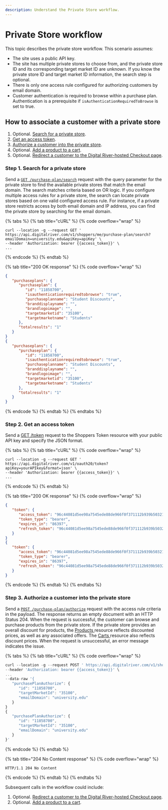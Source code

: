 ```yaml
---
description: Understand the Private Store workflow.
---
```


# Private Store workflow

This topic describes the private store workflow. This scenario assumes:

* The site uses a public API key.
* The site has multiple private stores to choose from, and the private store ID and its corresponding target market ID are unknown. If you know the private store ID and target market ID information, the search step is optional.
* There is only one access rule configured for authorizing customers by email domain.
* Customer authentication is required to browse within a purchase plan. Authentication is a prerequisite if `isAuthenticationRequiredToBrowse` is set to true.

## How to associate a customer with a private store

1. Optional. [Search for a private store](private-store-workflow.md#step-1.-search-for-a-private-store).
2. [Get an access token](private-store-workflow.md#step-2.-get-an-access-token).
3. [Authorize a customer into the private store](private-store-workflow.md#step-3.-authorize-a-customer-into-the-private-store).
4. Optional. [Add a product to a cart](../../cart/creating-or-updating-a-cart/adding-a-product-to-a-cart.md).
5. Optional. [Redirect a customer to the Digital River-hosted Checkout page](../../cart/redirecting-to-a-digital-river-hosted-cart.md).

### Step 1. Search for a private store

Send a [`GET /purchase-plan/search`](https://www.digitalriver.com/docs/commerce-shopper-api/#tag/Purchase-Plan-Search/paths/\~1v1\~1shoppers\~1me\~1purchase-plan\~1search/get) request with the query parameter for the private store to find the available private stores that match the email domain. The search matches criteria based on OR logic. If you configure multiple access rules for a private store, the search can locate private stores based on one valid configured access rule. For instance, if a private store restricts access by both email domain and IP address, you can find the private store by searching for the email domain.

{% tabs %}
{% tab title="cURL" %}
{% code overflow="wrap" %}
```http
curl --location -g --request GET ' https://api.digitalriver.com/v1/shoppers/me/purchase-plan/search?
emailDomain=university.edu&apiKey=apiKey' \
--header 'Authorization: bearer {{access_token}}' \
...
```
{% endcode %}
{% endtab %}

{% tab title="200 OK response" %}
{% code overflow="wrap" %}
```json
{
   "purchaseplans": {
      "purchaseplan": {
         "id": "11858700",
         "isauthenticationrequiredtobrowse": "true",
         "purchaseplanname": "Student Discounts",
         "branddisplayname": "",
         "brandlogoimage": "",
         "targetmarketid": "35100",
         "targetmarketname": "Students"
      },
      "totalresults": "1"
   }
}
{
   "purchaseplans": {
      "purchaseplan": {
         "id": "11858700",
         "isauthenticationrequiredtobrowse": "true",
         "purchaseplanname": "Student Discounts",
         "branddisplayname": "",
         "brandlogoimage": "",
         "targetmarketid": "35100",
         "targetmarketname": "Students"
      },
      "totalresults": "1"
   }
}
```
{% endcode %}
{% endtab %}
{% endtabs %}

### Step 2. Get an access token

Send a [GET /token](https://www.digitalriver.com/docs/commerce-shopper-api/#tag/Account/paths/\~1v1\~1shoppers\~1me\~1account/get) request to the Shoppers Token resource with your public API key and specify the JSON format.

{% tabs %}
{% tab title="cURL" %}
{% code overflow="wrap" %}
```http
curl --location -g --request GET ' https://api.digitalriver.com/v1/oauth20/token?apiKey=yourAPIkey&format=json' \
--header 'Authorization: bearer {{access_token}}' \
...
```
{% endcode %}
{% endtab %}

{% tab title="200 OK response" %}
{% code overflow="wrap" %}
```json
{
   "token": {
      "access_token": "96c44081d5ee98a7545ede88de966f0f371112b939b503219575572b5054be5b52b...",
      "token_type": "bearer",
      "expires_in": "86397",
      "refresh_token": "96c44081d5ee98a7545ede88de966f0f371112b939b503219575572b5054be5b8f5..."
   }
}
{
   "token": {
      "access_token": "96c44081d5ee98a7545ede88de966f0f371112b939b503219575572b5054be5b52b...",
      "token_type": "bearer",
      "expires_in": "86397",
      "refresh_token": "96c44081d5ee98a7545ede88de966f0f371112b939b503219575572b5054be5b8f5..."
   }
}
```
{% endcode %}
{% endtab %}
{% endtabs %}

### Step 3. Authorize a customer into the private store

Send a [`POST /purchase-plan/authorize`](https://www.digitalriver.com/docs/commerce-shopper-api/#tag/Purchase-Plan-Authorize/paths/\~1v1\~1shoppers\~1me\~1purchase-plan\~1authorize/post) request with the access rule criteria in the payload. The response returns an empty document with an HTTP Status 204. When the request is successful, the customer can browse and purchase products from the private store. If the private store provides an overall discount for products, the [Products ](https://www.digitalriver.com/docs/commerce-shopper-api/#tag/Products)resource reflects discounted prices, as well as any associated offers. The [Carts ](https://www.digitalriver.com/docs/commerce-shopper-api/#tag/Apply-Shopper)resource also reflects discount prices. When the request is unsuccessful, an error message indicates the issue.

{% tabs %}
{% tab title="cURL" %}
{% code overflow="wrap" %}
```javascript
curl --location -g --request POST ' https://api.digitalriver.com/v1/shoppers/me/purchase-plan/authorize' \
--header 'Authorization: bearer {{access_token}}' \
...
--data-raw '{
   "purchasePlanAuthorize": {
      "id": "11858700",
      "targetMarketId": "35100",
      "emailDomain": "university.edu"
   }
}
{
   "purchasePlanAuthorize": {
      "id": "11858700",
      "targetMarketId": "35100",
      "emailDomain": "university.edu"
   }
}'
```
{% endcode %}
{% endtab %}

{% tab title="204 No Content response" %}
{% code overflow="wrap" %}
```
HTTP/1.1 204 No Content
```
{% endcode %}
{% endtab %}
{% endtabs %}

Subsequent calls in the workflow could include:

1. Optional. [Redirect a customer to the Digital River-hosted Checkout page](../../cart/redirecting-to-a-digital-river-hosted-cart.md).
2. Optional. [Add a product to a cart](../../cart/creating-or-updating-a-cart/adding-a-product-to-a-cart.md).
